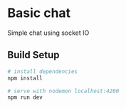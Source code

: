 # Basic chat

Simple chat using socket IO

## Build Setup

``` bash
# install dependencies
npm install

# serve with nodemon localhost:4200
npm run dev